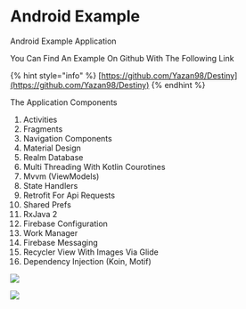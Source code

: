 # Android Example

Android Example Application

You Can Find An Example On Github With The Following Link

{% hint style="info" %}
[https://github.com/Yazan98/Destiny](https://github.com/Yazan98/Destiny)
{% endhint %}

The Application Components

1. Activities
2. Fragments
3. Navigation Components
4. Material Design
5. Realm Database
6. Multi Threading With Kotlin Courotines
7. Mvvm \(ViewModels\)
8. State Handlers
9. Retrofit For Api Requests
10. Shared Prefs
11. RxJava 2
12. Firebase Configuration
13. Work Manager
14. Firebase Messaging
15. Recycler View With Images Via Glide
16. Dependency Injection \(Koin, Motif\)

![](../.gitbook/assets/73180974-44552600-410e-11ea-86f2-5f0651eb8d19.jpg)

![](../.gitbook/assets/73181009-53d46f00-410e-11ea-9ace-ebd13f6acfb0.jpg)
